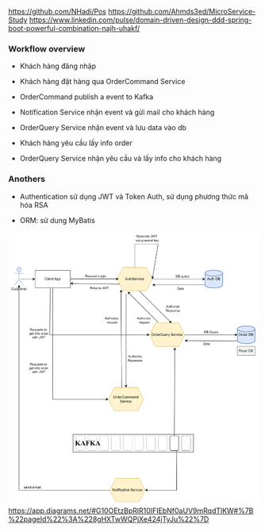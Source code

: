 https://github.com/NHadi/Pos
https://github.com/Ahmds3ed/MicroService-Study
https://www.linkedin.com/pulse/domain-driven-design-ddd-spring-boot-powerful-combination-najh-uhakf/

### Workflow overview

- Khách hàng đăng nhập
- Khách hàng đặt hàng qua OrderCommand Service
- OrderCommand publish a event to Kafka

- Notification Service nhận event và gửi mail cho khách hàng
- OrderQuery Service nhận event và lưu data vào db

- Khách hàng yêu cầu lấy info order
- OrderQuery Service nhận yêu cầu và lấy info cho khách hàng

### Anothers

- Authentication sử dụng JWT và Token Auth, sử dụng phương thức mã hóa RSA

- ORM: sử dung MyBatis

![alt text](image-18.png)
https://app.diagrams.net/#G10OEtzBpRlR10IFIEbNf0aUV9mRqdTlKW#%7B%22pageId%22%3A%228gHXTwWQPjXe424jTyJu%22%7D
